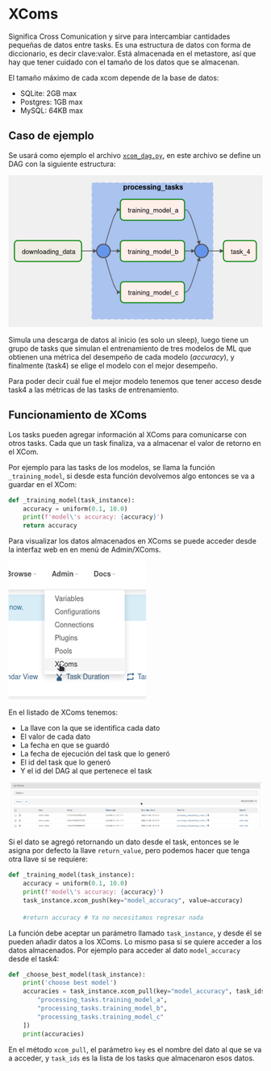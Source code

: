 # XComs
Significa Cross Comunication y sirve para intercambiar
cantidades pequeñas de datos entre tasks. Es una estructura
de datos con forma de diccionario, es decir clave:valor.
Está almacenada en el metastore, así que hay que tener 
cuidado con el tamaño de los datos que se almacenan.

El tamaño máximo de cada xcom depende de la base de datos:
- SQLite: 2GB max
- Postgres: 1GB max
- MySQL: 64KB max

## Caso de ejemplo
Se usará como ejemplo el archivo [`xcom_dag.py`](./xcom_dag.py),
en este archivo se define un DAG con la siguiente estructura:

![](./imgs/xcom_dag.png)

Simula una descarga de datos al inicio (es solo un sleep), luego
tiene un grupo de tasks que simulan el entrenamiento de tres modelos
de ML que obtienen una métrica del desempeño de cada modelo (_accuracy_),
y finalmente (task4) se elige el modelo con el mejor desempeño.

Para poder decir cuál fue el mejor modelo tenemos que tener acceso
desde task4 a las métricas de las tasks de entrenamiento.

## Funcionamiento de XComs
Los tasks pueden agregar información al XComs para comunicarse
con otros tasks. Cada que un task finaliza, va a almacenar el
valor de retorno en el XCom.

Por ejemplo para las tasks de los modelos, se llama la función
`_training_model`, si desde esta función devolvemos algo entonces
se va a guardar en el XCom:
```python
def _training_model(task_instance):
    accuracy = uniform(0.1, 10.0)
    print(f'model\'s accuracy: {accuracy}')
    return accuracy
```

Para visualizar los datos almacenados en XComs se puede acceder desde
la interfaz web en en menú de Admin/XComs.

![](./imgs/admin_xcoms.png)

En el listado de XComs tenemos:
- La llave con la que se identifica cada dato
- El valor de cada dato
- La fecha en que se guardó
- La fecha de ejecución del task que lo generó
- El id del task que lo generó
- Y el id del DAG al que pertenece el task

![](./imgs/xcoms_list.png)

Si el dato se agregó retornando un dato desde el task, entonces
se le asigna por defecto la llave `return_value`, pero podemos
hacer que tenga otra llave si se requiere:
```python
def _training_model(task_instance):
    accuracy = uniform(0.1, 10.0)
    print(f'model\'s accuracy: {accuracy}')
    task_instance.xcom_push(key="model_accuracy", value=accuracy)

    #return accuracy # Ya no necesitamos regresar nada
```

La función debe aceptar un parámetro llamado `task_instance`, y desde
él se pueden añadir datos a los XComs. Lo mismo pasa si se quiere
acceder a los datos almacenados.
Por ejemplo para acceder al dato `model_accuracy` desde el task4:
```python
def _choose_best_model(task_instance):
    print('choose best model')
    accuracies = task_instance.xcom_pull(key="model_accuracy", task_ids=[
        "processing_tasks.training_model_a",
        "processing_tasks.training_model_b",
        "processing_tasks.training_model_c"
    ])
    print(accuracies)
```

En el método `xcom_pull`, el parámetro `key` es el nombre del dato
al que se va a acceder, y `task_ids` es la lista de los tasks que
almacenaron esos datos.
